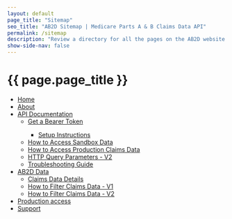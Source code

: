 ```yaml
---
layout: default
page_title: "Sitemap"
seo_title: "AB2D Sitemap | Medicare Parts A & B Claims Data API"
permalink: /sitemap
description: "Review a directory for all the pages on the AB2D website."
show-side-nav: false
---
```


<h1 class="padding-y-4">{{ page.page_title }}</h1>

<div class="padding-bottom-4">
    <ul>
        <li>
            <a href="{{ '/index' | relative_url }}">Home</a>
        </li>
        <li>
            <a href="{{ '/about' | relative_url }}">About</a>
        </li>
        <li>
            <a href="{{ '/api-documentation' | relative_url }}">API Documentation</a>
            <ul>
                <li>
                    <a href="{{ '/get-a-bearer-token' | relative_url }}">Get a Bearer Token</a>
                </li>
                <ul>
                    <li>
                        <a href="{{ '/setup-instructions' | relative_url }}">Setup Instructions</a>
                    </li>
                </ul>
                <li>
                    <a href="{{ '/access-sandbox-data' | relative_url }}">How to Access Sandbox Data</a>
                </li>
                <li>
                    <a href="{{ '/access-production-claims-data' | relative_url }}">How to Access Production Claims Data</a>
                </li>
                <li>
                    <a href="{{ '/query-parameters-v2' | relative_url }}">HTTP Query Parameters - V2</a>
                </li>
                <li>
                    <a href="{{ '/troubleshooting-guide' | relative_url }}">Troubleshooting Guide</a>
                </li>
            </ul>
        </li>
        <li>
            <a href="{{ '/ab2d-data' | relative_url }}">AB2D Data</a>
            <ul>
                <li>
                    <a href="{{ '/claims-data-details' | relative_url }}">Claims Data Details</a>
                </li>
                <li>
                    <a href="{{ '/filter-claims-data-v1' | relative_url }}">How to Filter Claims Data - V1</a>
                </li>
                <li>
                    <a href="{{ '/filter-claims-data-v2' | relative_url }}">How to Filter Claims Data - V2</a>
                </li>
            </ul>
        </li>
        <li>
            <a href="{{ '/production-access' | relative_url }}">Production access</a>
        </li>
        <li>
            <a href="{{ '/support' | relative_url }}">Support</a>
        </li>
    </ul>
</div>
